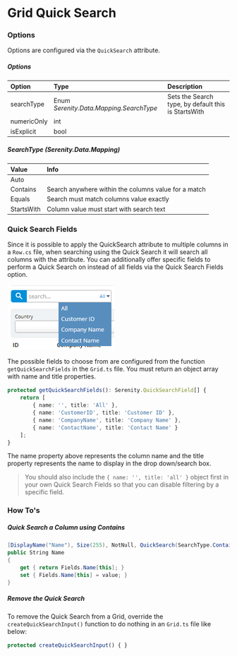 # Grid Quick Search

### Options

Options are configured via the `QuickSearch` attribute.

##### Options

| Option | Type | Description |
| :--- | :--- | :--- |
| searchType | Enum _Serenity.Data.Mapping.SearchType_ | Sets the Search type, by default this is StartsWith |
| numericOnly | int |  |
| isExplicit | bool |  |

##### SearchType \(Serenity.Data.Mapping\)

| Value | Info |
| :--- | :--- |
| Auto |  |
| Contains | Search anywhere within the columns value for a match |
| Equals | Search must match columns value exactly |
| StartsWith | Column value must start with search text |

### Quick Search Fields

Since it is possible to apply the QuickSearch attribute to multiple columns in a `Row.cs` file, when searching using the Quick Search it will search all columns with the attribute. You can additionally offer specific fields to perform a Quick Search on instead of all fields via the Quick Search Fields option.

![](/assets/quicksearchfields.png)

The possible fields to choose from are configured from the function `getQuickSearchFields` in the `Grid.ts` file. You must return an object array with name and title properties.

```typescript
protected getQuickSearchFields(): Serenity.QuickSearchField[] {
    return [
        { name: '', title: 'All' },
        { name: 'CustomerID', title: 'Customer ID' },
        { name: 'CompanyName', title: 'Company Name' },
        { name: 'ContactName', title: 'Contact Name' }
    ];
}
```

The name property above represents the column name and the title property represents the name to display in the drop down/search box.

> You should also include the `{ name: '', title: 'all' }` object first in your own Quick Search Fields so that you can disable filtering by a specific field.

### How To's

##### Quick Search a Column using Contains

```csharp
[DisplayName("Name"), Size(255), NotNull, QuickSearch(SearchType.Contains)]
public String Name
{
    get { return Fields.Name[this]; }
    set { Fields.Name[this] = value; }
}
```

##### Remove the Quick Search

To remove the Quick Search from a Grid, override the `createQuickSearchInput()` function to do nothing in an `Grid.ts` file like below:

```typescript
protected createQuickSearchInput() { }
```



